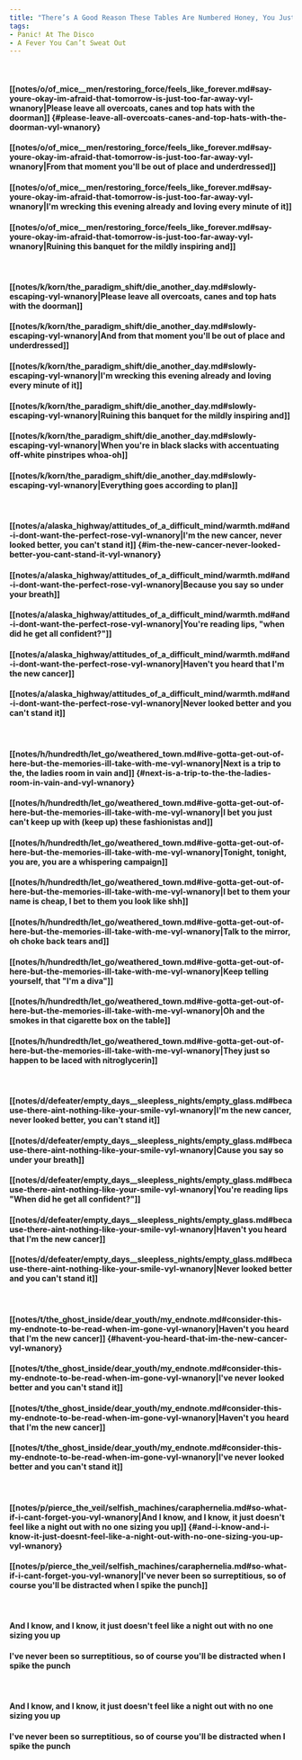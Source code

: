 ```yaml
---
title: "There’s A Good Reason These Tables Are Numbered Honey, You Just Haven’t Thought Of It Yet"
tags:
- Panic! At The Disco
- A Fever You Can’t Sweat Out
---
```

&nbsp;
#### [[notes/o/of_mice__men/restoring_force/feels_like_forever.md#say-youre-okay-im-afraid-that-tomorrow-is-just-too-far-away-vyl-wnanory|Please leave all overcoats, canes and top hats with the doorman]] {#please-leave-all-overcoats-canes-and-top-hats-with-the-doorman-vyl-wnanory}
#### [[notes/o/of_mice__men/restoring_force/feels_like_forever.md#say-youre-okay-im-afraid-that-tomorrow-is-just-too-far-away-vyl-wnanory|From that moment you'll be out of place and underdressed]]
#### [[notes/o/of_mice__men/restoring_force/feels_like_forever.md#say-youre-okay-im-afraid-that-tomorrow-is-just-too-far-away-vyl-wnanory|I'm wrecking this evening already and loving every minute of it]]
#### [[notes/o/of_mice__men/restoring_force/feels_like_forever.md#say-youre-okay-im-afraid-that-tomorrow-is-just-too-far-away-vyl-wnanory|Ruining this banquet for the mildly inspiring and]]
&nbsp;
#### [[notes/k/korn/the_paradigm_shift/die_another_day.md#slowly-escaping-vyl-wnanory|Please leave all overcoats, canes and top hats with the doorman]]
#### [[notes/k/korn/the_paradigm_shift/die_another_day.md#slowly-escaping-vyl-wnanory|And from that moment you'll be out of place and underdressed]]
#### [[notes/k/korn/the_paradigm_shift/die_another_day.md#slowly-escaping-vyl-wnanory|I'm wrecking this evening already and loving every minute of it]]
#### [[notes/k/korn/the_paradigm_shift/die_another_day.md#slowly-escaping-vyl-wnanory|Ruining this banquet for the mildly inspiring and]]
#### [[notes/k/korn/the_paradigm_shift/die_another_day.md#slowly-escaping-vyl-wnanory|When you're in black slacks with accentuating off-white pinstripes whoa-oh]]
#### [[notes/k/korn/the_paradigm_shift/die_another_day.md#slowly-escaping-vyl-wnanory|Everything goes according to plan]]
&nbsp;
#### [[notes/a/alaska_highway/attitudes_of_a_difficult_mind/warmth.md#and-i-dont-want-the-perfect-rose-vyl-wnanory|I'm the new cancer, never looked better, you can't stand it]] {#im-the-new-cancer-never-looked-better-you-cant-stand-it-vyl-wnanory}
#### [[notes/a/alaska_highway/attitudes_of_a_difficult_mind/warmth.md#and-i-dont-want-the-perfect-rose-vyl-wnanory|Because you say so under your breath]]
#### [[notes/a/alaska_highway/attitudes_of_a_difficult_mind/warmth.md#and-i-dont-want-the-perfect-rose-vyl-wnanory|You're reading lips, "when did he get all confident?"]]
#### [[notes/a/alaska_highway/attitudes_of_a_difficult_mind/warmth.md#and-i-dont-want-the-perfect-rose-vyl-wnanory|Haven't you heard that  I'm the new cancer]]
#### [[notes/a/alaska_highway/attitudes_of_a_difficult_mind/warmth.md#and-i-dont-want-the-perfect-rose-vyl-wnanory|Never looked better and you can't stand it]]
&nbsp;
#### [[notes/h/hundredth/let_go/weathered_town.md#ive-gotta-get-out-of-here-but-the-memories-ill-take-with-me-vyl-wnanory|Next is a trip to the, the ladies room in vain and]] {#next-is-a-trip-to-the-the-ladies-room-in-vain-and-vyl-wnanory}
#### [[notes/h/hundredth/let_go/weathered_town.md#ive-gotta-get-out-of-here-but-the-memories-ill-take-with-me-vyl-wnanory|I bet you just can't keep up with (keep up) these fashionistas and]]
#### [[notes/h/hundredth/let_go/weathered_town.md#ive-gotta-get-out-of-here-but-the-memories-ill-take-with-me-vyl-wnanory|Tonight, tonight, you are, you are a whispering campaign]]
#### [[notes/h/hundredth/let_go/weathered_town.md#ive-gotta-get-out-of-here-but-the-memories-ill-take-with-me-vyl-wnanory|I bet to them your name is cheap, I bet to them you look like shh]]
#### [[notes/h/hundredth/let_go/weathered_town.md#ive-gotta-get-out-of-here-but-the-memories-ill-take-with-me-vyl-wnanory|Talk to the mirror, oh choke back tears and]]
#### [[notes/h/hundredth/let_go/weathered_town.md#ive-gotta-get-out-of-here-but-the-memories-ill-take-with-me-vyl-wnanory|Keep telling yourself, that "I'm a diva"]]
#### [[notes/h/hundredth/let_go/weathered_town.md#ive-gotta-get-out-of-here-but-the-memories-ill-take-with-me-vyl-wnanory|Oh and the smokes in that cigarette box on the table]]
#### [[notes/h/hundredth/let_go/weathered_town.md#ive-gotta-get-out-of-here-but-the-memories-ill-take-with-me-vyl-wnanory|They just so happen to be laced with nitroglycerin]]
&nbsp;
#### [[notes/d/defeater/empty_days__sleepless_nights/empty_glass.md#because-there-aint-nothing-like-your-smile-vyl-wnanory|I'm the new cancer, never looked better, you can't stand it]]
#### [[notes/d/defeater/empty_days__sleepless_nights/empty_glass.md#because-there-aint-nothing-like-your-smile-vyl-wnanory|Cause you say so under your breath]]
#### [[notes/d/defeater/empty_days__sleepless_nights/empty_glass.md#because-there-aint-nothing-like-your-smile-vyl-wnanory|You're reading lips "When did he get all confident?"]]
#### [[notes/d/defeater/empty_days__sleepless_nights/empty_glass.md#because-there-aint-nothing-like-your-smile-vyl-wnanory|Haven't you heard that I'm the new cancer]]
#### [[notes/d/defeater/empty_days__sleepless_nights/empty_glass.md#because-there-aint-nothing-like-your-smile-vyl-wnanory|Never looked better and you can't stand it]]
&nbsp;
#### [[notes/t/the_ghost_inside/dear_youth/my_endnote.md#consider-this-my-endnote-to-be-read-when-im-gone-vyl-wnanory|Haven't you heard that I'm the new cancer]] {#havent-you-heard-that-im-the-new-cancer-vyl-wnanory}
#### [[notes/t/the_ghost_inside/dear_youth/my_endnote.md#consider-this-my-endnote-to-be-read-when-im-gone-vyl-wnanory|I've never looked better and you can't stand it]]
#### [[notes/t/the_ghost_inside/dear_youth/my_endnote.md#consider-this-my-endnote-to-be-read-when-im-gone-vyl-wnanory|Haven't you heard that I'm the new cancer]]
#### [[notes/t/the_ghost_inside/dear_youth/my_endnote.md#consider-this-my-endnote-to-be-read-when-im-gone-vyl-wnanory|I've never looked better and you can't stand it]]
&nbsp;
#### [[notes/p/pierce_the_veil/selfish_machines/caraphernelia.md#so-what-if-i-cant-forget-you-vyl-wnanory|And I know, and I know, it just doesn't feel like a night out with no one sizing you up]] {#and-i-know-and-i-know-it-just-doesnt-feel-like-a-night-out-with-no-one-sizing-you-up-vyl-wnanory}
#### [[notes/p/pierce_the_veil/selfish_machines/caraphernelia.md#so-what-if-i-cant-forget-you-vyl-wnanory|I've never been so surreptitious, so of course you'll be distracted when I spike the punch]]
&nbsp;
#### And I know, and I know, it just doesn't feel like a night out with no one sizing you up
#### I've never been so surreptitious, so of course you'll be distracted when I spike the punch
&nbsp;
#### And I know, and I know, it just doesn't feel like a night out with no one sizing you up
#### I've never been so surreptitious, so of course you'll be distracted when I spike the punch
